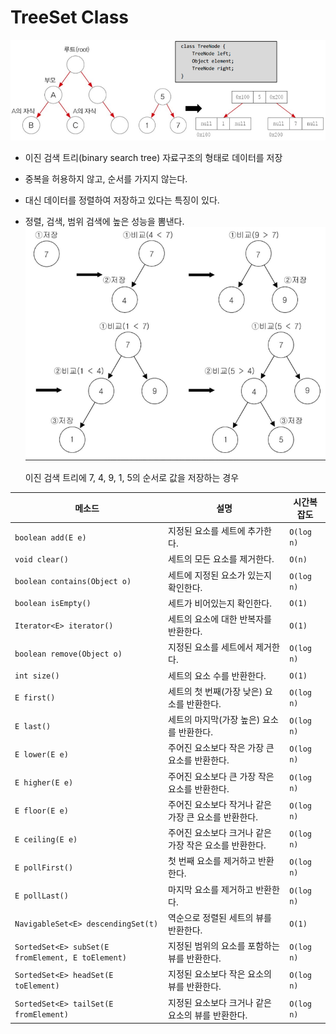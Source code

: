 # TreeSet Class

![Untitled](./images/TreeSet%20Class/TreeSet2.png)

- 이진 검색 트리(binary search tree) 자료구조의 형태로 데이터를 저장
- 중복을 허용하지 않고, 순서를 가지지 않는다.
- 대신 데이터를 정렬하여 저장하고 있다는 특징이 있다.
- 정렬, 검색, 범위 검색에 높은 성능을 뽐낸다.
  ![이진 검색 트리에 7, 4, 9, 1, 5의 순서로 값을 저장하는 경우](./images/TreeSet%20Class/TreeSet1.png)
  
  이진 검색 트리에 7, 4, 9, 1, 5의 순서로 값을 저장하는 경우

| **메소드**                                        | **설명**                                               | **시간복잡도** |
| ------------------------------------------------- | ------------------------------------------------------ | -------------- |
| `boolean add(E e)`                                | 지정된 요소를 세트에 추가한다.                         | `O(log n)`     |
| `void clear()`                                    | 세트의 모든 요소를 제거한다.                           | `O(n)`         |
| `boolean contains(Object o)`                      | 세트에 지정된 요소가 있는지 확인한다.                  | `O(log n)`     |
| `boolean isEmpty()`                               | 세트가 비어있는지 확인한다.                            | `O(1)`         |
| `Iterator<E> iterator()`                          | 세트의 요소에 대한 반복자를 반환한다.                  | `O(1)`         |
| `boolean remove(Object o)`                        | 지정된 요소를 세트에서 제거한다.                       | `O(log n)`     |
| `int size()`                                      | 세트의 요소 수를 반환한다.                             | `O(1)`         |
| `E first()`                                       | 세트의 첫 번째(가장 낮은) 요소를 반환한다.             | `O(log n)`     |
| `E last()`                                        | 세트의 마지막(가장 높은) 요소를 반환한다.              | `O(log n)`     |
| `E lower(E e)`                                    | 주어진 요소보다 작은 가장 큰 요소를 반환한다.          | `O(log n)`     |
| `E higher(E e)`                                   | 주어진 요소보다 큰 가장 작은 요소를 반환한다.          | `O(log n)`     |
| `E floor(E e)`                                    | 주어진 요소보다 작거나 같은 가장 큰 요소를 반환한다.   | `O(log n)`     |
| `E ceiling(E e)`                                  | 주어진 요소보다 크거나 같은 가장 작은 요소를 반환한다. | `O(log n)`     |
| `E pollFirst()`                                   | 첫 번째 요소를 제거하고 반환한다.                      | `O(log n)`     |
| `E pollLast()`                                    | 마지막 요소를 제거하고 반환한다.                       | `O(log n)`     |
| `NavigableSet<E> descendingSet(t)`                | 역순으로 정렬된 세트의 뷰를 반환한다.                  | `O(1)`         |
| `SortedSet<E> subSet(E fromElement, E toElement)` | 지정된 범위의 요소를 포함하는 뷰를 반환한다.           | `O(log n)`     |
| `SortedSet<E> headSet(E toElement)`               | 지정된 요소보다 작은 요소의 뷰를 반환한다.             | `O(log n)`     |
| `SortedSet<E> tailSet(E fromElement)`             | 지정된 요소보다 크거나 같은 요소의 뷰를 반환한다.      | `O(log n)`     |
